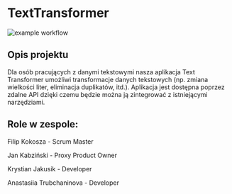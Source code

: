 # TextTransformer

![example workflow](https://github.com/kyrstke/TextTransformer//actions/workflows/ci.yml/badge.svg)

## Opis projektu
Dla osób pracujących z danymi tekstowymi nasza aplikacja Text Transformer umożliwi transformacje danych tekstowych (np. zmiana wielkości liter, eliminacja duplikatów, itd.). Aplikacja jest dostępna poprzez zdalne API dzięki czemu będzie można ją zintegrować z istniejącymi narzędziami.

## Role w zespole:
Filip Kokosza - Scrum Master

Jan Kabziński - Proxy Product Owner

Krystian Jakusik - Developer

Anastasiia Trubchaninova - Developer
